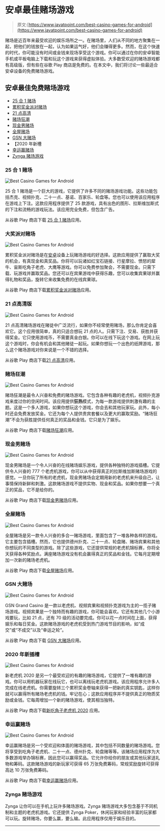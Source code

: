 # 安卓最佳赌场游戏

> 原文:[https://www.javatpoint.com/best-casino-games-for-android](https://www.javatpoint.com/best-casino-games-for-android)

赌场是近百年来最受欢迎的娱乐场所之一。在赌场里，人们从不同的地方聚集在一起，把他们的钱放在一起，认为如果运气好，他们会赚得更多。然而，在这个快速的时代，你可能没有时间或金钱来现场享受这个游戏。你可以通过在你的安卓智能手机或平板电脑上下载和玩这个游戏来获得虚拟体验。大多数受欢迎的赌场游戏都有高级版，但有些在谷歌 Play 商店是免费的。在本文中，我们将讨论一些最适合安卓设备的免费赌场游戏。

## 安卓最佳免费赌场游戏

*   [25 合 1 赌场](#25-in-1)
*   [累积奖金派对赌场](#Jackpot)
*   [21 点高清](#Blackjack)
*   [赌场狂潮](#Frenzy)
*   [现金男赌场](#Cashman)
*   [全屋赌场](#Full-House)
*   [GSN 大赌场](#GSN-Grand)
*   【2020 年新槽
*   [幸运赢赌场](#Lucky-Win)
*   [Zynga 赌场游戏](#Zynga)

### 25 合 1 赌场

![Best Casino Games for Android](../Images/dc5feafcd11bd29a07c316e7d6e35571.png)

25 合 1 赌场是一个巨大的游戏，它提供了许多不同的赌场游戏功能。这些功能包括杰克、视频扑克、二十一点、基诺、百家乐、轮盘等。您也可以使用该应用程序在游戏上下注。这款应用程序提供了 25 款游戏，具有出色的图形、拉斯维加斯式的下注和流畅的游戏玩法。该应用完全免费，但包含广告。

从谷歌 Play 商店下载 [25 合 1 赌场](https://play.google.com/store/apps/details?id=com.tljtek.casino)应用。

### 大奖派对赌场

![Best Casino Games for Android](../Images/3f090edf41e30e84fa7108c4290d8fe8.png)

累积奖金派对赌场是在[安卓](https://www.javatpoint.com/android-tutorial)设备上玩赌场游戏的好选择。这款应用提供了赢取大奖的机会，有真现金和真奖品。你将可以玩诸如红宝石链接、行星摩拉、愤怒的犀牛、宙斯吃角子老虎、大鹰等游戏。你可以免费参加聚会，不需要现金。只需下载、玩游戏并赢取奖品。您还可以在宾果游戏中获得乐趣，您可以收集宾果球并赢得礼物和奖品，旋转它来收集免费的在线宾果球。

从谷歌 Play 商店下载[累积奖金派对赌场](https://play.google.com/store/apps/details?id=com.williamsinteractive.jackpotparty)应用。

### 21 点高清版

![Best Casino Games for Android](../Images/1b1eee89d0cc793ba2c8aa8547d8c3f8.png)

21 点高清赌场游戏在赌徒中广泛流行，如果你不经常使用赌场，那么你肯定会喜欢它。这个应用很简单，真的只适合想玩 21 点的人。只需下注、交易、获胜并获得奖金。它只使用游戏币，不需要真金白银。你可以在线下玩这个游戏。在网上玩这个游戏时，你会有机会和其他赌徒一起玩。如果你想玩一个出色的纸牌游戏，那么这个赌场游戏对你来说是一个不错的选择。

从谷歌 Play 商店下载[21 点高清](https://play.google.com/store/apps/details?id=com.pandagasgdx.blackjack.android)应用。

### 赌场狂潮

![Best Casino Games for Android](../Images/dd60a3676b72c1f84fcd0a8d629a2e46.png)

赌场狂潮是最令人兴奋和免费的赌场游戏。它包含各种有趣的老虎机，视频扑克游戏来度过你的空闲时间。该应用提供**狂热**模式，为每一款游戏提供刺激有趣的主题。这是一个多人游戏，如果你想玩这个游戏，你会去和其他玩家玩。此外，每小时还会免费发放奖金。它还为每个人提供贵宾套餐以及更大的赢取奖励。“赌场狂潮”不会为获胜提供任何真正的奖品和金钱。它只是为了娱乐。

从谷歌 Play 商店下载[赌场狂潮](https://play.google.com/store/apps/details?id=com.rushmo.casinofrenzy)应用。

### 现金男赌场

![Best Casino Games for Android](../Images/a3fb6b90b35b6ceac7b5c45afeba288b.png)

现金男赌场是一个令人兴奋的在线赌场娱乐游戏，提供各种独特的游戏插槽。它提供令人兴奋的 777 个老虎机游戏，你可以从中获得真正的拉斯维加斯赌场游戏的感觉。一旦你玩了所有的老虎机，现金男赌场会定期用新的老虎机来升级自己，让事情保持新鲜和刺激。这款赌场游戏不提供实物、现金和奖品。如果你想要一个真正的奖品，它不是给你的。

从谷歌 Play 商店下载[现金男赌场](https://play.google.com/store/apps/details?id=com.productmadness.cashmancasino)应用。

### 全屋赌场

![Best Casino Games for Android](../Images/c231376a96dcb02ee6445d2290dcadfb.png)

全屋赌场是另一款令人兴奋的多合一赌场游戏，里面包含了一堆各种各样的游戏。它主要包含插槽。然而，它也提供德州扑克、二十一点、轮盘赌、赌场宾果和其他你想玩的不同类型的游戏。除了这些游戏，它还提供常规的老虎机锦标赛，你将全天获得各种奖励点。满座赌场游戏没有机会赢得真正的奖品和金钱。它每月定期增加一次新的赌场老虎机。

从谷歌 Play 商店下载[全屋赌场](https://play.google.com/store/apps/details?id=com.memoriki.fullhousecasino)应用。

### GSN 大赌场

![Best Casino Games for Android](../Images/3298282af1a85af0786afed17f6f9ca3.png)

GSN Grand Casino 是一款以老虎机、视频宾果和视频扑克游戏为主的一揽子赌场游戏。视频宾果是一个独特而有趣的游戏，你可能会喜欢。它还有其他几个小游戏要玩，比如 21 点，还有 70 级的活动要完成。你可以花一点时间在上面，获得娱乐和每日奖金。这款赌场游戏的老虎机受到热门游戏节目的影响，如“成交”或“不成交”以及“幸运之轮”。

从谷歌 Play 商店下载 [GSN 大赌场](https://play.google.com/store/apps/details?id=com.gsn.grandcasino)应用。

### 2020 年新插槽

![Best Casino Games for Android](../Images/f558ee2aaeaf01dc775f1110b4c36fe4.png)

新老虎机 2020 是另一个最受欢迎的有趣的赌场游戏，它提供了一堆有趣的游戏。你可以用机器玩家在线玩它，也可以离线玩老虎机游戏。该应用程序允许多人完成在线老虎机。你需要旋转三个累积奖金卷轴来获得一把新的真实钥匙，这样你就可以赢得所有赌场老虎机的钱。牢记在心；这款应用程序并不提供真正的物质奖励或金钱。它每周增加一个新的赌场游戏，使其相当独特。

从谷歌 Play 商店下载[新吃角子老虎机 2020](https://play.google.com/store/apps/details?id=com.slotslot.slot) 应用。

### 幸运赢赌场

![Best Casino Games for Android](../Images/52c732205487b9370c5c8a582c7cd2a1.png)

幸运赢赌场是另一个受欢迎和体面的赌场游戏，其中包括不同数量的赌场游戏。您将享受到吃角子老虎机、二十一点、德州扑克、轮盘赌等等。该赌场应用程序为大多数游戏举办锦标赛，因此您可以赢得奖品。它允许你给你的朋友或其他玩家送礼物和筹码。这款赌场游戏的新玩家可获得 65 万张免费筹码，常规奖励旋转可获得高达 10 万张免费筹码。

从谷歌 Play 商店下载[幸运赢赌场](https://play.google.com/store/apps/details?id=com.zentertain.bigcasino)应用。

### Zynga 赌场游戏

Zynga 让你可以在手机上玩许多赌场游戏。Zynga 赌场游戏大多包含基于不同机制和主题的老虎机游戏。它还提供 Zynga Poker，休闲玩家和经验丰富的玩家都可以玩。旋转赌场，你要么赢，要么输。此应用程序仅用于娱乐目的。

* * *